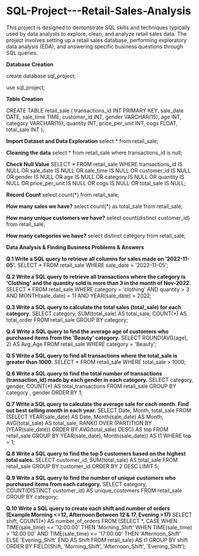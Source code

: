 # SQL-Project---Retail-Sales-Analysis
This project is designed to demonstrate SQL skills and techniques typically used by data analysts to explore, clean, and analyze retail sales data. The project involves setting up a retail sales database, performing exploratory data analysis (EDA), and answering specific business questions through SQL queries.

**Database Creation**

create database sql_project;

use sql_project;


**Table Creation**

CREATE TABLE retail_sale (
    transactions_id INT PRIMARY KEY,
    sale_date DATE,
    sale_time TIME,
    customer_id INT,
    gender VARCHAR(15),
    age INT,
    category VARCHAR(15),
    quantity INT,
    price_per_unit INT,
    cogs FLOAT,
    total_sale INT
);

    
**Import Dataset and Data Exploration**
select * from retail_sale;

**Cleaning the data**
select * from retail_sale
where transactions_id is null;

**Check Null Value**
SELECT * FROM
    retail_sale
WHERE
    transactions_id IS NULL
        OR sale_date IS NULL
        OR sale_time IS NULL
        OR customer_id IS NULL
        OR gender IS NULL
        OR age IS NULL
        OR category IS NULL
        OR quantity IS NULL
        OR price_per_unit IS NULL
        OR cogs IS NULL
        OR total_sale IS NULL;

**Record Count**
select count(*) from retail_sale;

**How many sales we have?**
select count(*) as total_sale from retail_sale;

**How many unique customers we have?**
select count(distinct customer_id) from retail_sale;

**How many categories we have?**
select distinct category from retail_sale;

**Data Analysis & Finding Business Problems & Answers**

**Q.1 Write a SQL query to retrieve all columns for sales made on '2022-11-05'.**
SELECT * FROM retail_sale
WHERE
    sale_date = '2022-11-05';

**Q.2 Write a SQL query to retrieve all transactions where the category is 'Clothing' and the quantity sold is more than 3 in the month of Nov-2022.**
SELECT *
FROM retail_sale
WHERE
    category = 'clothing' AND quantity > 3
        AND MONTH(sale_date) = 11
        AND YEAR(sale_date) = 2022;

**Q.3 Write a SQL query to calculate the total sales (total_sale) for each category.**
SELECT 
    category,
    SUM(total_sale) AS total_sale,
    COUNT(*) AS total_order
FROM
    retail_sale
GROUP BY category;

**Q.4 Write a SQL query to find the average age of customers who purchased items from the 'Beauty' category.**
SELECT 
    ROUND(AVG(age), 2) AS Avg_Age
FROM
    retail_sale
WHERE
    category = 'Beauty';

**Q.5 Write a SQL query to find all transactions where the total_sale is greater than 1000.**
SELECT *
FROM retail_sale
WHERE
    total_sale > 1000;

**Q.6 Write a SQL query to find the total number of transactions (transaction_id) made by each gender in each category.**
SELECT 
    category, gender, COUNT(*) AS total_transactions
FROM
    retail_sale
GROUP BY category , gender
ORDER BY 1;

**Q.7 Write a SQL query to calculate the average sale for each month. Find out best selling month in each year.**
SELECT Date, Month, total_sale FROM
(SELECT YEAR(sale_date) AS Date, Month(sale_date) AS Month, AVG(total_sale) AS total_sale,
RANK() OVER (PARTITION BY (YEAR(sale_date)) ORDER BY AVG(total_sale) DESC) AS top
FROM retail_sale
GROUP BY YEAR(sale_date), Month(sale_date)) AS t1
WHERE top = 1;

**Q.8 Write a SQL query to find the top 5 customers based on the highest total sales.**
SELECT 
    customer_id, SUM(total_sale) AS total_sale
FROM
    retail_sale
GROUP BY customer_id
ORDER BY 2 DESC
LIMIT 5;

**Q.9 Write a SQL query to find the number of unique customers who purchased items from each category.**
SELECT 
    category, COUNT(DISTINCT customer_id) AS unique_customers
FROM
    retail_sale
GROUP BY category;
 
**Q.10 Write a SQL query to create each shift and number of orders (Example Morning <=12, Afternoon Between 12 & 17, Evening >17)**
SELECT shift, COUNT(*) AS number_of_orders
FROM
    (SELECT *,
            CASE
                WHEN TIME(sale_time) <= '12:00:00' THEN 'Morning_Shift'
                WHEN TIME(sale_time) > '12:00:00' AND TIME(sale_time) <= '17:00:00'
                THEN 'Afternoon_Shift'
                ELSE 'Evening_Shift'
            END AS Shift
    FROM retail_sale) AS t1
GROUP BY shift
ORDER BY FIELD(Shift,
        'Morning_Shift',
        'Afternoon_Shift',
        'Evening_Shift');
        
 










    
